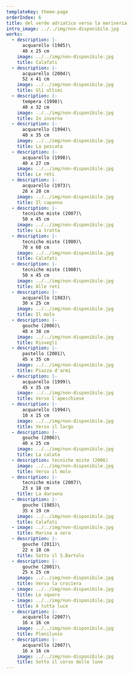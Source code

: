 ```yaml
---
templateKey: theme-page
orderIndex: 6
title: del verde adriatico verso la marineria
intro_image: ../../img/non-disponibile.jpg
works:
  - description: |-
      acquarello (1985)\
      40 x 25 cm
    image: ../../img/non-disponibile.jpg
    title: Calafati
  - description: |-
      acquarello (2004)\
      52 x 41 cm
    image: ../../img/non-disponibile.jpg
    title: Gli ultimi
  - description: |-
      tempera (1998)\
      40 x 32 cm
    image: ../../img/non-disponibile.jpg
    title: In inverno
  - description: |-
      acquarello (1994)\
      40 x 35 cm
    image: ../../img/non-disponibile.jpg
    title: La pescata
  - description: |-
      acquarello (1998)\
      40 x 27 cm
    image: ../../img/non-disponibile.jpg
    title: Le reti
  - description: |-
      acquarello (1973)\
      28 x 20 cm
    image: ../../img/non-disponibile.jpg
    title: Il capanno
  - description: |-
      tecniche miste (2007)\
      50 x 45 cm
    image: ../../img/non-disponibile.jpg
    title: La tratta
  - description: |-
      tecniche miste (1980)\
      70 x 60 cm
    image: ../../img/non-disponibile.jpg
    title: Calafati
  - description: |-
      tecniche miste (1980)\
      50 x 45 cm
    image: ../../img/non-disponibile.jpg
    title: Alle reti
  - description: |-
      acquarello (1983)\
      30 x 25 cm
    image: ../../img/non-disponibile.jpg
    title: Il molo
  - description: |-
      gouche (2006)\
      48 x 38 cm
    image: ../../img/non-disponibile.jpg
    title: Risvegli
  - description: |-
      pastello (2001)\
      45 x 35 cm
    image: ../../img/non-disponibile.jpg
    title: Piazza d'armi
  - description: |-
      acquarello (1999)\
      45 x 35 cm
    image: ../../img/non-disponibile.jpg
    title: Verso l'apecchiese
  - description: |-
      acquarello (1994)\
      10 x 15 cm
    image: ../../img/non-disponibile.jpg
    title: Verso il largo
  - description: |-
      gouche (2006)\
      40 x 25 cm
    image: ../../img/non-disponibile.jpg
    title: La calata
  - description: tecniche miste (2006)
    image: ../../img/non-disponibile.jpg
    title: Verso il molo
  - description: |-
      tecniche miste (2007)\
      23 x 18 cm
    title: La darsena
  - description: |-
      gouche (1985)\
      35 x 19 cm
    image: ../../img/non-disponibile.jpg
    title: Calafati
  - image: ../../img/non-disponibile.jpg
    title: Marina a sera
  - description: |-
      gouche (2011)\
      22 x 18 cm
    title: Sotto il S.Bartolo
  - description: |-
      gouche (2001)\
      25 x 25 cm
    image: ../../img/non-disponibile.jpg
    title: Verso la crociera
  - image: ../../img/non-disponibile.jpg
    title: Lo squero
  - image: ../../img/non-disponibile.jpg
    title: A tutta luce
  - description: |-
      acquarello (2007)\
      16 x 16 cm
    image: ../../img/non-disponibile.jpg
    title: Plenilunio
  - description: |-
      acquarello (2007)\
      16 x 16 cm
    image: ../../img/non-disponibile.jpg
    title: Sotto il corso delle lune
---
```


